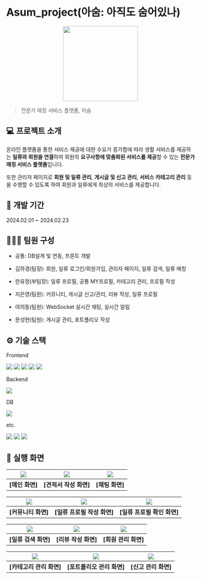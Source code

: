 # Asum_project(아숨: 아직도 숨어있나)
<p align="center">
    <img src="https://github.com/JiEunyoung/hoi_kiosk_project/assets/137987981/28231572-4700-4d74-b6e1-5be7fe678740" width="200px"/>
</p>

> 전문가 매칭 서비스 플랫폼, 아숨


## 💻 프로젝트 소개
온라인 플랫폼을 통한 서비스 제공에 대한 수요가 증가함에 따라 생활 서비스를 제공하는 **일류와 회원을 연결**하여 회원의 **요구사항에 맞춤화된 서비스를 제공**할 수 있는 **전문가 매칭 서비스 플랫폼**입니다.

또한 관리자 페이지로 **회원 및 일류 관리**, **게시글 및 신고 관리**, **서비스 카테고리 관리** 등을 수행할 수 있도록 하여 회원과 일류에게 최상의 서비스를 제공합니다.

## 📆 개발 기간
2024.02.01 ~ 2024.02.23

## 🧑‍🤝‍🧑 팀원 구성
- 공통: DB설계 및 연동, 프론트 개발

- 김하경(팀장): 회원, 일류 로그인/회원가입, 관리자 페이지, 일류 검색, 일류 매칭

- 한유정(부팀장): 일류 프로필, 공통 MY프로필, 카테고리 관리, 프로필 작성

- 지은영(팀원): 커뮤니티, 게시글 신고/관리, 리뷰 작성, 일류 프로필

- 여의동(팀원): WebSocket 실시간 채팅, 실시간 알림

- 문성현(팀원): 게시글 관리, 포트폴리오 작성

## ⚙️ 기술 스택
Frontend<br>

<img src="https://img.shields.io/badge/HTML5-E34F26?style=for-the-badge&logo=html5&logoColor=white"> <img src="https://img.shields.io/badge/CSS3-1572B6?style=for-the-badge&logo=css3&logoColor=white"> <img src="https://img.shields.io/badge/javascript-F7DF1E?style=for-the-badge&logo=javascript&logoColor=black"> <img src="https://img.shields.io/badge/bootstrap-7952B3?style=for-the-badge&logo=bootstrap&logoColor=white"> <img src="https://img.shields.io/badge/jquery-0769AD?style=for-the-badge&logo=jQuery&logoColor=white"/>

Backend<br>

<img src="https://img.shields.io/badge/spring-6DB33F?style=for-the-badge&logo=Spring&logoColor=white"/>

DB<br>

<img src="https://img.shields.io/badge/oracle-F80000?style=for-the-badge&logo=Oracle&logoColor=white"/>

etc.<br>

<img src="https://img.shields.io/badge/github-181717?style=for-the-badge&logo=github&logoColor=white"> <img src="https://img.shields.io/badge/git-F05032?style=for-the-badge&logo=git&logoColor=white"> <img src="https://img.shields.io/badge/eclipse-2C2255?style=for-the-badge&logo=eclipse ide&logoColor=white"/>



## 📌 실행 화면

| <img src="https://github.com/JiEunyoung/Asum_project/assets/137987981/60884576-1057-46d4-badf-0c9c92313166"/> | <img src="https://github.com/JiEunyoung/Asum_project/assets/137987981/444f5e61-a1f4-4c88-8ab3-b9b4eb10da9f"/> | <img src="https://github.com/JiEunyoung/Asum_project/assets/137987981/b4213cc2-ff2a-446b-b479-1b5cde4c160b"/> |
| :----------------: | :----------------: | :----------------: |
|**[메인 화면]**|**[견적서 작성 화면]**|**[채팅 화면]**|

| <img src="https://github.com/JiEunyoung/Asum_project/assets/137987981/1960ba37-2eed-4540-be90-950ab80d74f0"/> | <img src="https://github.com/JiEunyoung/Asum_project/assets/137987981/fb7931b7-60d9-47e2-a769-ea3fa64bc4https://github.com/JiEunyoung/Asum_project/assets/137987981/fb7931b7-60d9-47e2-a769-ea3fa64bc4c3"/> | <img src="https://github.com/JiEunyoung/Asum_project/assets/137987981/8c1368a4-752e-40c0-ae93-cb1d3ccff955"/> |
| :----------------: | :----------------: | :----------------: |
|**[커뮤니티 화면]**|**[일류 프로필 작성 화면]**|**[일류 프로필 확인 화면]**|

| <img src="https://github.com/JiEunyoung/Asum_project/assets/137987981/b3ad2f87-8d76-4b77-8a60-4ac13f07c4c5"/> | <img src="https://github.com/JiEunyoung/Asum_project/assets/137987981/dec40f36-563f-4ffb-a736-b3fb0536aaff"/> | <img src="https://github.com/JiEunyoung/Asum_project/assets/137987981/e94cfa38-1679-4d19-af96-4def7dd95616"/> |
| :----------------: | :----------------: | :----------------: |
|**[일류 검색 화면]**|**[리뷰 작성 화면]**|**[회원 관리 화면]**|

| <img src="https://github.com/JiEunyoung/Asum_project/assets/137987981/9309e89c-e0ae-4458-85fe-13d7aae626ce"/> | <img src="https://github.com/JiEunyoung/Asum_project/assets/137987981/a79aa7db-d5b8-4f4f-b215-50ae597ec0d1"/> | <img src="https://github.com/JiEunyoung/Asum_project/assets/137987981/f4bcece7-ae1b-4a44-8079-b3613daa6caa"/> |
| :----------------: | :----------------: | :----------------: |
|**[카테고리 관리 화면]**|**[포트폴리오 관리 화면]**|**[신고 관리 화면]**|
